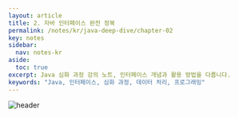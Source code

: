```yaml
---
layout: article
title: 2. 자바 인터페이스 완전 정복
permalink: /notes/kr/java-deep-dive/chapter-02
key: notes
sidebar:
  nav: notes-kr
aside:
  toc: true
excerpt: Java 심화 과정 강의 노트, 인터페이스 개념과 활용 방법을 다룹니다.
keywords: "Java, 인터페이스, 심화 과정, 데이터 처리, 프로그래밍"
---
```


<style>
    /* 색상 활용 규칙
      빨강: 주의, 경고, 위험 (덮어쓰기, 에러 등)
      파랑: 핵심 개념, 주요 기능 (모드, with 구문 등)
      초록: 안전한 대안, 긍정적 결과 (추가 모드, 정답 보기 등)
      노랑: 코드 요소 (함수명, 메서드명 등)
    */
    .red-text { color: #D53C41; font-weight: bold; }
    .blue-text { color: #203BB0; font-weight: bold; }
    .green-text { color: #448F52; font-weight: bold; }
    .yellow-code { color: #BD8739; font-weight: bold; }
</style>

![header](https://capsule-render.vercel.app/api?type=waving&height=300&color=gradient&text=Java%20DeepDive&reversal=false&textBg=false)